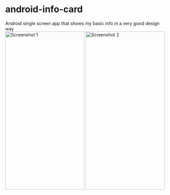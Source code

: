 # android-info-card
Android single screen app that shows my basic info in a very good design way
<br />
<img src="https://raw.github.com/ali-abdalla/android-info-card/master/Screenshots/screenshot-1.png" alt="Screenshot 1" width="250" height="500">
<img src="https://raw.github.com/ali-abdalla/android-info-card/master/Screenshots/screenshot-2.png" alt="Screenshot 2" width="250" height="500">